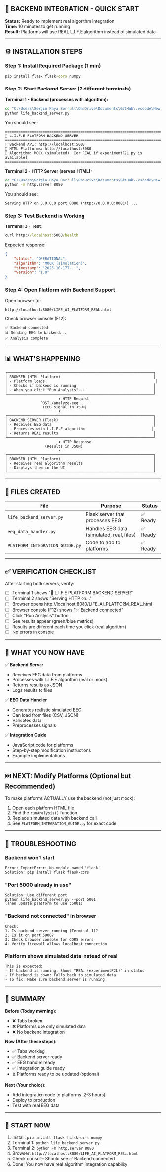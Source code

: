 ## 🚀 BACKEND INTEGRATION - QUICK START

**Status:** Ready to implement real algorithm integration  
**Time:** 10 minutes to get running  
**Result:** Platforms will use REAL L.I.F.E algorithm instead of simulated data

---

## ⚙️ INSTALLATION STEPS

### Step 1: Install Required Package (1 min)

```cmd
pip install flask flask-cors numpy
```

### Step 2: Start Backend Server (2 different terminals)

**Terminal 1 - Backend (processes with algorithm):**
```cmd
cd "C:\Users\Sergio Paya Borrull\OneDrive\Documents\GitHub\.vscode\New folder\SergiLIFE-life-azure-system\SergiLIFE-life-azure-system"
python life_backend_server.py
```

You should see:
```
================================================================================
🧠 L.I.F.E PLATFORM BACKEND SERVER
================================================================================
📍 Backend API: http://localhost:5000
📍 HTML Platforms: http://localhost:8080
📍 Algorithm: MOCK (simulated)  [or REAL if experimentP2L.py is available]
================================================================================
```

**Terminal 2 - HTTP Server (serves HTML):**
```cmd
cd "C:\Users\Sergio Paya Borrull\OneDrive\Documents\GitHub\.vscode\New folder\SergiLIFE-life-azure-system\SergiLIFE-life-azure-system"
python -m http.server 8080
```

You should see:
```
Serving HTTP on 0.0.0.0 port 8080 (http://0.0.0.0:8080/) ...
```

### Step 3: Test Backend is Working

**Terminal 3 - Test:**
```cmd
curl http://localhost:5000/health
```

Expected response:
```json
{
    "status": "OPERATIONAL",
    "algorithm": "MOCK (simulation)",
    "timestamp": "2025-10-17T...",
    "version": "1.0"
}
```

### Step 4: Open Platform with Backend Support

Open browser to:
```
http://localhost:8080/LIFE_AI_PLATFORM_REAL.html
```

Check browser console (F12):
```
✅ Backend connected
📊 Sending EEG to backend...
✅ Analysis complete
```

---

## 📊 WHAT'S HAPPENING

```
┌──────────────────────────────────────────────────────────────────┐
│ BROWSER (HTML Platform)                                          │
│ - Platform loads                                                  │
│ - Checks if backend is running                                   │
│ - When you click "Run Analysis"...                               │
└──────────────────────────────────────────────────────────────────┘
                        ⬇ HTTP Request
                POST /analyze-eeg
                 (EEG signal in JSON)
                        ⬇
┌──────────────────────────────────────────────────────────────────┐
│ BACKEND SERVER (Flask)                                           │
│ - Receives EEG data                                              │
│ - Processes with L.I.F.E algorithm                              │
│ - Returns REAL results                                           │
└──────────────────────────────────────────────────────────────────┘
                        ⬇ HTTP Response
                  (Results in JSON)
                        ⬇
┌──────────────────────────────────────────────────────────────────┐
│ BROWSER (HTML Platform)                                          │
│ - Receives real algorithm results                                │
│ - Displays them in the UI                                        │
└──────────────────────────────────────────────────────────────────┘
```

---

## 🔧 FILES CREATED

| File | Purpose | Status |
|------|---------|--------|
| `life_backend_server.py` | Flask server that processes EEG | ✅ Ready |
| `eeg_data_handler.py` | Handles EEG data (simulated, real, files) | ✅ Ready |
| `PLATFORM_INTEGRATION_GUIDE.py` | Code to add to platforms | ✅ Ready |

---

## ✅ VERIFICATION CHECKLIST

After starting both servers, verify:

- [ ] Terminal 1 shows "🧠 L.I.F.E PLATFORM BACKEND SERVER"
- [ ] Terminal 2 shows "Serving HTTP on..."
- [ ] Browser opens http://localhost:8080/LIFE_AI_PLATFORM_REAL.html
- [ ] Browser console (F12) shows "✅ Backend connected"
- [ ] Click "Run Analysis" button
- [ ] See results appear (green/blue metrics)
- [ ] Results are different each time you click (real algorithm)
- [ ] No errors in console

---

## 🎯 WHAT YOU NOW HAVE

✅ **Backend Server**
- Receives EEG data from platforms
- Processes with L.I.F.E algorithm (real or mock)
- Returns results as JSON
- Logs results to files

✅ **EEG Data Handler**
- Generates realistic simulated EEG
- Can load from files (CSV, JSON)
- Validates data
- Preprocesses signals

✅ **Integration Guide**
- JavaScript code for platforms
- Step-by-step modification instructions
- Example implementations

---

## ⏭️ NEXT: Modify Platforms (Optional but Recommended)

To make platforms ACTUALLY use the backend (not just mock):

1. Open each platform HTML file
2. Find the `runAnalysis()` function
3. Replace simulated data with backend call
4. See `PLATFORM_INTEGRATION_GUIDE.py` for exact code

---

## 🐛 TROUBLESHOOTING

### Backend won't start
```
Error: ImportError: No module named 'flask'
Solution: pip install flask flask-cors
```

### "Port 5000 already in use"
```
Solution: Use different port
python life_backend_server.py --port 5001
(Then update platform to use :5001)
```

### "Backend not connected" in browser
```
Check:
1. Is backend server running (Terminal 1)?
2. Is it on port 5000?
3. Check browser console for CORS errors
4. Verify firewall allows localhost connection
```

### Platform shows simulated data instead of real
```
This is expected:
- If backend is running: Shows "REAL (experimentP2L)" in status
- If backend is down: Falls back to simulated data
- To fix: Make sure backend server is running
```

---

## 📝 SUMMARY

**Before (Today morning):**
- ❌ Tabs broken
- ❌ Platforms use only simulated data
- ❌ No backend integration

**Now (After these steps):**
- ✅ Tabs working
- ✅ Backend server ready
- ✅ EEG handler ready
- ✅ Integration guide ready
- ⏳ Platforms ready to be updated (optional)

**Next (Your choice):**
- Add integration code to platforms (2-3 hours)
- Deploy to production
- Test with real EEG data

---

## 🚀 START NOW

1. Install: `pip install flask flask-cors numpy`
2. Terminal 1: `python life_backend_server.py`
3. Terminal 2: `python -m http.server 8080`
4. Browser: `http://localhost:8080/LIFE_AI_PLATFORM_REAL.html`
5. Check console: Should see ✅ Backend connected
6. Done! You now have real algorithm integration capability


